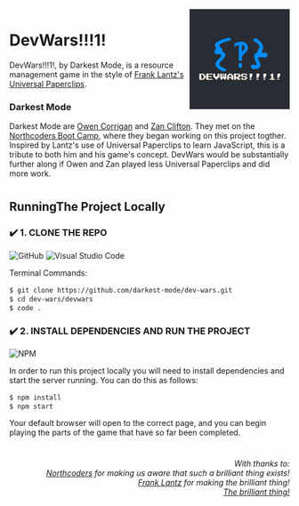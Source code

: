 <img src="https://github.com/darkest-mode/dev-wars/blob/main/dev-wars/src/images/dev-wars.png" width=180px align=right alt="DevWars!!!1!"/>

# DevWars!!!1!

DevWars!!!1!, by Darkest Mode, is a resource management game in the style of [Frank Lantz's](https://twitter.com/flantz) [Universal Paperclips](https://www.decisionproblem.com/paperclips/).

### Darkest Mode

Darkest Mode are [Owen Corrigan](https://github.com/ojcorrigan) and [Zan Clifton](https://github.com/ZanClifton). They met on the [Northcoders Boot Camp](https://northcoders.com/our-courses/coding-bootcamp), where they began working on this project togther. Inspired by Lantz's use of Universal Paperclips to learn JavaScript, this is a tribute to both him and his game's concept. DevWars would be substantially further along if Owen and Zan played less Universal Paperclips and did more work.

#

## RunningThe Project Locally
### ✔️ 1. CLONE THE REPO
![GitHub](https://img.shields.io/badge/github-%23121011.svg?style=for-the-badge&logo=github&logoColor=white) ![Visual Studio Code](https://img.shields.io/badge/Visual%20Studio%20Code-0078d7.svg?style=for-the-badge&logo=visual-studio-code&logoColor=white)

Terminal Commands:
```
$ git clone https://github.com/darkest-mode/dev-wars.git
$ cd dev-wars/devwars
$ code .
```

### ✔️ 2. INSTALL DEPENDENCIES AND RUN THE PROJECT
![NPM](https://img.shields.io/badge/NPM-%23000000.svg?style=for-the-badge&logo=npm&logoColor=white)

In order to run this project locally you will need to install dependencies and start the server running. You can do this as follows:

```
$ npm install
$ npm start
```

Your default browser will open to the correct page, and you can begin playing the parts of the game that have so far been completed.

#

<div align=right>
  <h6>With thanks to:
  <br><a href="https://twitter.com/northcoders">Northcoders</a> for making us aware that such a brilliant thing exists!
  <br><a href="https://twitter.com/flantz">Frank Lantz</a> for making the brilliant thing!
  <br><a href="https://www.decisionproblem.com/paperclips/">The brilliant thing!</a>
</div>
